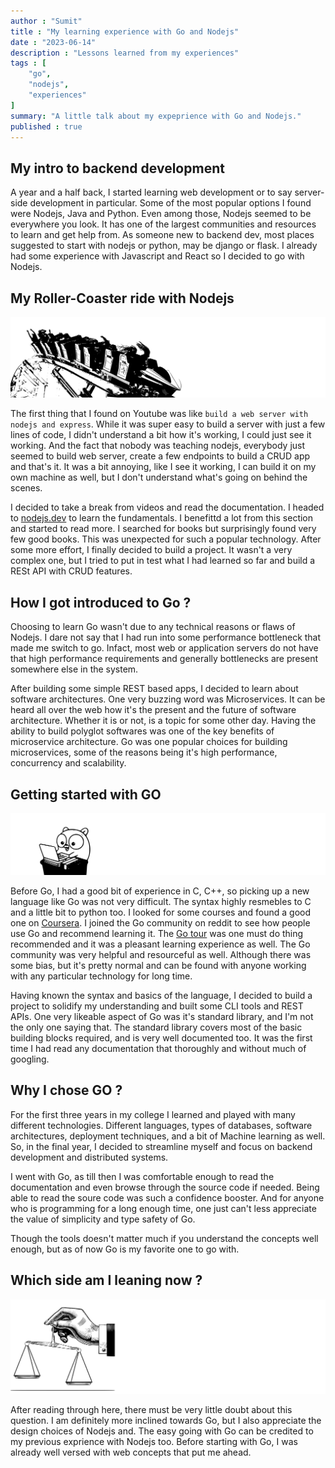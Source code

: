 ```yaml
---
author : "Sumit"
title : "My learning experience with Go and Nodejs"
date : "2023-06-14"
description : "Lessons learned from my experiences"
tags : [
    "go",
    "nodejs",
    "experiences"
]
summary: "A little talk about my expeprience with Go and Nodejs."
published : true
---
```


## My intro to backend development

A year and a half back, I started learning web development or to say server-side development in particular. Some of the most popular options I found were Nodejs, Java and Python. Even among those, Nodejs seemed to be everywhere you look. It has one of the largest communities and resources to learn and get help from. As someone new to backend dev, most places suggested to start with nodejs or python, may be django or flask. I already had some experience with Javascript and React so I decided to go with Nodejs.

## My Roller-Coaster ride with Nodejs

![nodejs roller coaster ride](/images/blogs/go_and_nodejs/roller-coaster.svg)

The first thing that I found on Youtube was like ```build a web server with nodejs and express```. While it was super easy to build a server with just a few lines of code, I didn't understand a bit how it's working, I could just see it working. And the fact that nobody was teaching nodejs, everybody just seemed to build web server, create a few endpoints to build a CRUD app and that's it. It was a bit annoying, like I see it working, I can build it on my own machine as well, but I don't understand what's going on behind the scenes.

I decided to take a break from videos and read the documentation. I headed to [nodejs.dev](https://nodejs.dev/en/learn/) to learn the fundamentals. I benefittd a lot from this section and started to read more. I searched for books but surprisingly found very few good books. This was unexpected for such a popular technology. After some more effort, I finally decided to build a project. It wasn't a very complex one, but I tried to put in test what I had learned so far and build a RESt API with CRUD features.

## How I got introduced to Go ?

Choosing to learn Go wasn't due to any technical reasons or flaws of Nodejs. I dare not say that I had run into some performance bottleneck that made me switch to go. Infact, most web or application servers do not have that high performance requirements and generally bottlenecks are present somewhere else in the system. 

After building some simple REST based apps, I decided to learn about software architectures. One very buzzing word was Microservices. It can be heard all over the web how it's the present and the future of software architecture. Whether it is or not, is a topic  for some other day. Having the ability to build polyglot softwares was one of the key benefits of microservice architecture. Go was one popular choices for building microservices, some of the reasons being it's high performance, concurrency and scalability.

## Getting started with GO

![go-mascot](/images/blogs/go_and_nodejs/go-mascot.svg)

Before Go, I had a good bit of experience in C, C++, so picking up a new language like Go was not very difficult. The syntax highly resmebles to C and a little bit to python too. I looked for some courses and found a good one on [Coursera](https://www.coursera.org/specializations/google-golang). I joined the Go community on reddit to see how people use Go and recommend learning it. The [Go tour](https://go.dev/tour/) was one must do thing recommended and it was a pleasant learning experience as well. The Go community was very helpful and resourceful as well. Although there was some bias, but it's pretty normal and can be found with anyone working with any particular technology for long time.

Having known the syntax and basics of the language, I decided to build a project to solidify my understanding and built some CLI tools and REST APIs. One very likeable aspect of Go was it's standard library, and I'm not the only one saying that. The standard library covers most of the basic building blocks required, and is very well documented too. It was the first time I had read any documentation that thoroughly and without much of googling.

## Why I chose GO ?

For the first three years in my college I learned and played with many different technologies. Different languages, types of databases, software architectures, deployment techniques, and a bit of Machine learning as well. So, in the final year, I decided to streamline myself and focus on backend development and distributed systems.

I went with Go, as till then I was comfortable enough to read the documentation and even browse through the source code if needed. Being able to read the soure code was such a confidence booster. And for anyone who is programming for a long enough time, one just can't less appreciate the value of simplicity and type safety of Go.

Though the tools doesn't matter much if you understand the concepts well enough, but as of now Go is my favorite one 
to go with. 

## Which side am I leaning now ?

![Which one am I going with](/images/blogs/go_and_nodejs/my_bias.svg)


After reading through here, there must be very little doubt about this question. I am definitely more inclined towards Go, but I also appreciate the design choices of Nodejs and. The easy going with Go can be credited to my previous exprience with Nodejs too. Before starting with Go, I was already well versed with web concepts that put me ahead.



